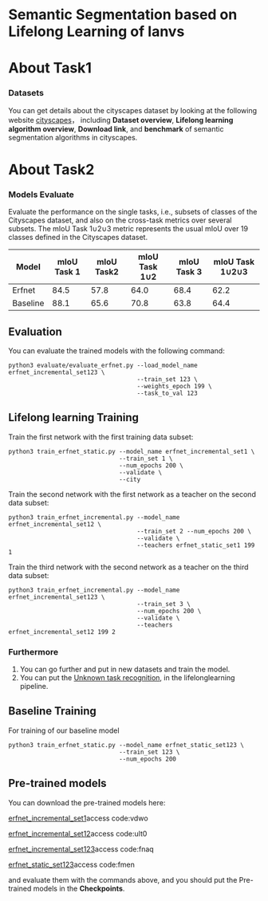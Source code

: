 # Semantic Segmentation based on Lifelong Learning of Ianvs

# About Task1

### Datasets

You can get details about the cityscapes dataset by looking at the following website [cityscapes](https://frank-lilinjie.github.io/)， including **Dataset overview**, **Lifelong learning algorithm overview**, **Download link**, and **benchmark** of semantic segmentation algorithms in cityscapes.



# About Task2

### Models Evaluate

Evaluate the performance on the single tasks, i.e., subsets of classes of the Cityscapes dataset, and also on the cross-task metrics over several subsets. The mIoU Task 1∪2∪3 metric represents the usual mIoU over 19 classes defined in the Cityscapes dataset.

Model | mIoU Task 1 | mIoU Task2 | mIoU Task 1∪2 | mIoU Task 3 | mIoU Task 1∪2∪3 
--- | --- | --- | --- |--- | --- 
Erfnet | 84.5 | 57.8 | 64.0 | 68.4 | 62.2 
Baseline | 88.1 | 65.6 | 70.8 | 63.8 | 64.4 

## Evaluation
You can evaluate the trained models with the following command:
```
python3 evaluate/evaluate_erfnet.py --load_model_name erfnet_incremental_set123 \
                                    --train_set 123 \
                                    --weights_epoch 199 \
                                    --task_to_val 123
```

## Lifelong learning Training

Train the first network with the first training data subset:
```
python3 train_erfnet_static.py --model_name erfnet_incremental_set1 \
                               --train_set 1 \
                               --num_epochs 200 \
                               --validate \
                               --city
```

Train the second network with the first network as a teacher on the second data subset:
```
python3 train_erfnet_incremental.py --model_name erfnet_incremental_set12 \
                                    --train_set 2 --num_epochs 200 \
                                    --validate \
                                    --teachers erfnet_static_set1 199 1 
```

Train the third network with the second network as a teacher on the third data subset:
```
python3 train_erfnet_incremental.py --model_name erfnet_incremental_set123 \
                                    --train_set 3 \
                                    --num_epochs 200 \
                                    --validate \
                                    --teachers erfnet_incremental_set12 199 2
```

### Furthermore

1. You can go further and put in new datasets and train the model.
2. You can put the [Unknown task recognition](https://github.com/kubeedge/ianvs/blob/feature-lifelong-n/examples/scene-based-unknown-task-recognition/lifelong_learning_bench/Readme.md), in the lifelonglearning pipeline.

## Baseline Training

For training of our baseline model

```
python3 train_erfnet_static.py --model_name erfnet_static_set123 \
                               --train_set 123 \
                               --num_epochs 200
```

## Pre-trained models
You can download the pre-trained models here:

<a href="https://pan.baidu.com/s/1Y8BwOO29Ii5B90aeLm7E6g">erfnet_incremental_set1</a>access code:vdwo

<a href="https://pan.baidu.com/s/1KUAUccVCcLwycnLAmuWc8Q">erfnet_incremental_set12</a>access code:ult0

<a href="https://pan.baidu.com/s/1bdv7yMXiLXtimsikHWJCew">erfnet_incremental_set123</a>access code:fnaq

<a href="https://pan.baidu.com/s/1jdc8aZ4wSY3CGzt03Cdwjw">erfnet_static_set123</a>access code:fmen

and evaluate them with the commands above, and you should put the Pre-trained models in the **Checkpoints**.